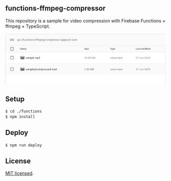 ## functions-ffmpeg-compressor

This repository is a sample for video compression with Firebase Functions × ffmpeg × TypeScript.

![スクリーンショット](./images/screenshot.png "スクリーンショット")

## Setup

```bash
$ cd ./functions
$ npm install
```

## Deploy

```bash
$ npm run deploy
```

## License

[MIT licensed](./LICENSE).
